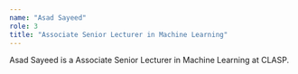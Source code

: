```yaml
---
name: "Asad Sayeed"
role: 3 
title: "Associate Senior Lecturer in Machine Learning"
---
```

Asad Sayeed is a Associate Senior Lecturer in Machine Learning at CLASP.
